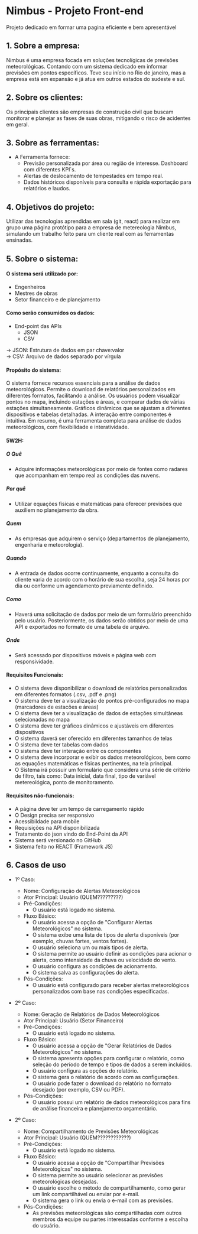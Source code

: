 # Nimbus - Projeto Front-end
Projeto dedicado em formar uma pagina eficiente e bem apresentável

## 1. Sobre a empresa:
Nimbus é uma empresa focada em soluções tecnolígicas de previsões meteorológicas.
Contando com um sistema dedicado em informar previsões em pontos específicos.
Teve seu início no Rio de janeiro, mas a empresa está em expansão e já atua em outros estados do sudeste e sul.

## 2. Sobre os clientes:
Os principais clientes são empresas de construção civil que buscam monitorar e planejar as fases de suas obras, mitigando o risco de acidentes em geral.

## 3. Sobre as ferramentas:
  - A Ferramenta fornece:  
    - Previsão personalizada por área ou região de interesse. Dashboard com diferentes KPI`s.  
    - Alertas de deslocamento de tempestades em tempo real.  
    - Dados históricos disponíveis para consulta e rápida exportação para relatórios e laudos.  

## 4. Objetivos do projeto:
Utilizar das tecnologias aprendidas em sala (git, react) para realizar em grupo uma página protótipo para a empresa de metereologia Nimbus, simulando um trabalho feito
para um cliente real com as ferramentas ensinadas.

## 5. Sobre o sistema:

#### O sistema será utilizado por:
  - Engenheiros  
  - Mestres de obras  
  - Setor financeiro e de planejamento

#### Como serão consumidos os dados:
  - End-point das APIs 
    - JSON  
    - CSV   
    
  -> JSON: Estrutura de dados em par chave:valor  
  -> CSV: Arquivo de dados separado por vírgula

#### Propósito do sistema:
O sistema fornece recursos essenciais para a análise de dados meteorológicos. Permite o download de relatórios personalizados em diferentes formatos, facilitando a análise. Os usuários podem visualizar pontos no mapa, incluindo estações e áreas, e comparar dados de várias estações simultaneamente. Gráficos dinâmicos que se ajustam a diferentes dispositivos e tabelas detalhadas. A interação entre componentes é intuitiva. Em resumo, é uma ferramenta completa para análise de dados meteorológicos, com flexibilidade e interatividade.

#### 5W2H:

##### O Quê

- Adquire informações meteorológicas por meio de fontes como radares que acompanham em tempo real as condições das nuvens.

##### Por quê

- Utilizar equações físicas e matemáticas para oferecer previsões que auxiliem no planejamento da obra.

##### Quem

- As empresas que adquirem o serviço (departamentos de planejamento, engenharia e meteorologia).

##### Quando

- A entrada de dados ocorre continuamente, enquanto a consulta do cliente varia de acordo com o horário de sua escolha, seja 24 horas por dia ou conforme um agendamento previamente definido.

##### Como

- Haverá uma solicitação de dados por meio de um formulário preenchido pelo usuário. Posteriormente, os dados serão obtidos por meio de uma API e exportados no formato de uma tabela de arquivo.

##### Onde

- Será acessado por dispositivos móveis e página web com responsividade.

#### Requisitos Funcionais:
  - O sistema deve disponibilizar o download de relatórios personalizados em diferentes formatos (.csv, .pdf e .png)  
  - O sistema deve ter a visualização de pontos pré-configurados no mapa (marcadores de estacões e áreas)
  - O sistema deve ter a visualização de dados de estações simultâneas selecionadas no mapa  
  - O sistema deve ter gráficos dinâmicos e ajustáveis em diferentes dispositivos
  - O sistema daverá ser oferecido em diferentes tamanhos de telas
  - O sistema deve ter tabelas com dados
  - O sistema deve ter interação entre os componentes
  - O sistema deve incorporar e exibir os dados meteorológicos, bem como as equações matemáticas e físicas pertinentes, na tela principal.
  - O Sistema irá possuir um formulário que considera uma série de critério de filtro, tais como: Data inicial, data final, tipo de variável metereológica, ponto de monitoramento.

#### Requisitos não-funcionais:
  - A página deve ter um tempo de carregamento rápido
  - O Design precisa ser responsivo
  - Acessibildade para mobile
  - Requisições na API disponibilizada
  - Tratamento do json vindo do End-Point da API
  - Sistema será versionado no GitHub
  - Sistema feito no REACT (Framework JS)

## 6. Casos de uso
  - 1º Caso:
    - Nome: Configuração de Alertas Meteorológicos
    - Ator Principal: Usuário (QUEM?????????)
    - Pré-Condições:
      - O usuário está logado no sistema.
    - Fluxo Básico:
      - O usuário acessa a opção de "Configurar Alertas Meteorológicos" no sistema.
      - O sistema exibe uma lista de tipos de alerta disponíveis (por exemplo, chuvas fortes, ventos fortes).
      - O usuário seleciona um ou mais tipos de alerta.
      - O sistema permite ao usuário definir as condições para acionar o alerta, como intensidade da chuva ou velocidade do vento.
      - O usuário configura as condições de acionamento.
      - O sistema salva as configurações do alerta.
    - Pós-Condições:
      - O usuário está configurado para receber alertas meteorológicos personalizados com base nas condições especificadas.

  - 2º Caso:
    - Nome: Geração de Relatórios de Dados Meteorológicos
    - Ator Principal: Usuário (Setor Financeiro)
    - Pré-Condições:
      - O usuário está logado no sistema.
    - Fluxo Básico:
      - O usuário acessa a opção de "Gerar Relatórios de Dados Meteorológicos" no sistema.
      - O sistema apresenta opções para configurar o relatório, como seleção do período de tempo e tipos de dados a serem incluídos.
      - O usuário configura as opções do relatório.
      - O sistema gera o relatório de acordo com as configurações.
      - O usuário pode fazer o download do relatório no formato desejado (por exemplo, CSV ou PDF).
    - Pós-Condições:
      - O usuário possui um relatório de dados meteorológicos para fins de análise financeira e planejamento orçamentário.

  - 2º Caso:
    - Nome: Compartilhamento de Previsões Meteorológicas
    - Ator Principal: Usuário (QUEM????????????)
    - Pré-Condições:
      - O usuário está logado no sistema.
    - Fluxo Básico:
      - O usuário acessa a opção de "Compartilhar Previsões Meteorológicas" no sistema.
      - O sistema permite ao usuário selecionar as previsões meteorológicas desejadas.
      - O usuário escolhe o método de compartilhamento, como gerar um link compartilhável ou enviar por e-mail.
      - O sistema gera o link ou envia o e-mail com as previsões.
    - Pós-Condições:
      - As previsões meteorológicas são compartilhadas com outros membros da equipe ou partes interessadas conforme a escolha do usuário.



  

